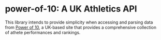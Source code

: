 # power-of-10: A UK Athletics API

This library intends to provide simplicity when accessing and  parsing data from <a href="https://www.thepowerof10.info">Power of 10</a>, a UK-based site that provides a comprehensive collection of athete performances and rankings.